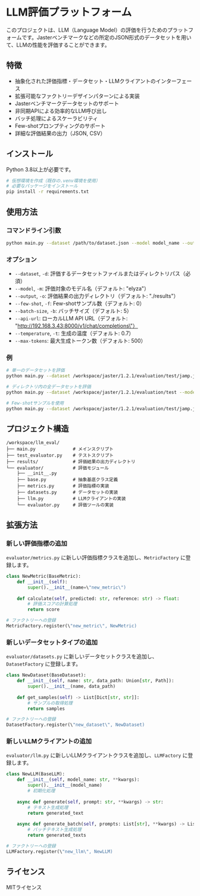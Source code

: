 # LLM評価プラットフォーム

このプロジェクトは、LLM（Language Model）の評価を行うためのプラットフォームです。Jasterベンチマークなどの所定のJSON形式のデータセットを用いて、LLMの性能を評価することができます。

## 特徴

- 抽象化された評価指標・データセット・LLMクライアントのインターフェース
- 拡張可能なファクトリーデザインパターンによる実装
- Jasterベンチマークデータセットのサポート
- 非同期APIによる効率的なLLM呼び出し
- バッチ処理によるスケーラビリティ
- Few-shotプロンプティングのサポート
- 詳細な評価結果の出力（JSON, CSV）

## インストール

Python 3.8以上が必要です。

```bash
# 仮想環境を作成（既存の.venv環境を使用）
# 必要なパッケージをインストール
pip install -r requirements.txt
```

## 使用方法

### コマンドライン引数

```bash
python main.py --dataset /path/to/dataset.json --model model_name --output /path/to/output
```

### オプション

- `--dataset`, `-d`: 評価するデータセットファイルまたはディレクトリパス（必須）
- `--model`, `-m`: 評価対象のモデル名（デフォルト: \"elyza\"）
- `--output`, `-o`: 評価結果の出力ディレクトリ（デフォルト: \"./results\"）
- `--few-shot`, `-f`: Few-shotサンプル数（デフォルト: 0）
- `--batch-size`, `-b`: バッチサイズ（デフォルト: 5）
- `--api-url`: ローカルLLM API URL（デフォルト: \"http://192.168.3.43:8000/v1/chat/completions\"）
- `--temperature`, `-t`: 生成の温度（デフォルト: 0.7）
- `--max-tokens`: 最大生成トークン数（デフォルト: 500）

### 例

```bash
# 単一のデータセットを評価
python main.py --dataset /workspace/jaster/1.2.1/evaluation/test/jamp.json --model elyza --output /workspace/llm_eval/results

# ディレクトリ内の全データセットを評価
python main.py --dataset /workspace/jaster/1.2.1/evaluation/test --model elyza --output /workspace/llm_eval/results

# Few-shotサンプルを使用
python main.py --dataset /workspace/jaster/1.2.1/evaluation/test/jamp.json --model elyza --few-shot 3
```

## プロジェクト構造

```
/workspace/llm_eval/
├── main.py              # メインスクリプト
├── test_evaluator.py    # テストスクリプト
├── results/             # 評価結果の出力ディレクトリ
└── evaluator/           # 評価モジュール
    ├── __init__.py
    ├── base.py          # 抽象基底クラス定義
    ├── metrics.py       # 評価指標の実装
    ├── datasets.py      # データセットの実装
    ├── llm.py           # LLMクライアントの実装
    └── evaluator.py     # 評価ツールの実装
```

## 拡張方法

### 新しい評価指標の追加

`evaluator/metrics.py` に新しい評価指標クラスを追加し、`MetricFactory` に登録します。

```python
class NewMetric(BaseMetric):
    def __init__(self):
        super().__init__(name=\"new_metric\")
    
    def calculate(self, predicted: str, reference: str) -> float:
        # 評価スコアの計算処理
        return score

# ファクトリーへの登録
MetricFactory.register(\"new_metric\", NewMetric)
```

### 新しいデータセットタイプの追加

`evaluator/datasets.py` に新しいデータセットクラスを追加し、`DatasetFactory` に登録します。

```python
class NewDataset(BaseDataset):
    def __init__(self, name: str, data_path: Union[str, Path]):
        super().__init__(name, data_path)
    
    def get_samples(self) -> List[Dict[str, str]]:
        # サンプルの取得処理
        return samples

# ファクトリーへの登録
DatasetFactory.register(\"new_dataset\", NewDataset)
```

### 新しいLLMクライアントの追加

`evaluator/llm.py` に新しいLLMクライアントクラスを追加し、`LLMFactory` に登録します。

```python
class NewLLM(BaseLLM):
    def __init__(self, model_name: str, **kwargs):
        super().__init__(model_name)
        # 初期化処理
    
    async def generate(self, prompt: str, **kwargs) -> str:
        # テキスト生成処理
        return generated_text
    
    async def generate_batch(self, prompts: List[str], **kwargs) -> List[str]:
        # バッチテキスト生成処理
        return generated_texts

# ファクトリーへの登録
LLMFactory.register(\"new_llm\", NewLLM)
```

## ライセンス

MITライセンス